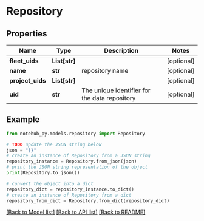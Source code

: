 # Repository

## Properties

| Name             | Type          | Description                                   | Notes      |
| ---------------- | ------------- | --------------------------------------------- | ---------- |
| **fleet_uids**   | **List[str]** |                                               | [optional] |
| **name**         | **str**       | repository name                               | [optional] |
| **project_uids** | **List[str]** |                                               | [optional] |
| **uid**          | **str**       | The unique identifier for the data repository | [optional] |

## Example

```python
from notehub_py.models.repository import Repository

# TODO update the JSON string below
json = "{}"
# create an instance of Repository from a JSON string
repository_instance = Repository.from_json(json)
# print the JSON string representation of the object
print(Repository.to_json())

# convert the object into a dict
repository_dict = repository_instance.to_dict()
# create an instance of Repository from a dict
repository_from_dict = Repository.from_dict(repository_dict)
```

[[Back to Model list]](../README.md#documentation-for-models) [[Back to API list]](../README.md#documentation-for-api-endpoints) [[Back to README]](../README.md)
